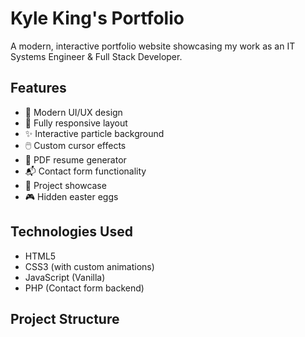 # Kyle King's Portfolio

A modern, interactive portfolio website showcasing my work as an IT Systems Engineer & Full Stack Developer.

## Features

- 🎨 Modern UI/UX design
- 📱 Fully responsive layout
- ✨ Interactive particle background
- 🖱️ Custom cursor effects
- 📄 PDF resume generator
- 📬 Contact form functionality
- 🚀 Project showcase
- 🎮 Hidden easter eggs

## Technologies Used

- HTML5
- CSS3 (with custom animations)
- JavaScript (Vanilla)
- PHP (Contact form backend)

## Project Structure 